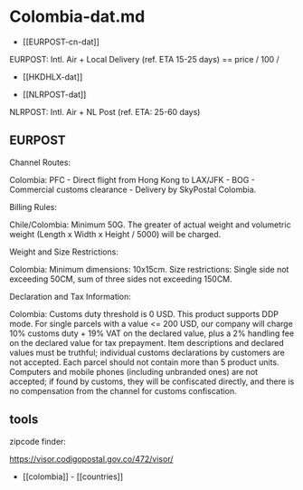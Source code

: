 
# Colombia-dat.md

- [[EURPOST-cn-dat]]

EURPOST: Intl. Air + Local Delivery (ref. ETA 15-25 days) == price / 100 /

- [[HKDHLX-dat]]



- [[NLRPOST-dat]]

NLRPOST: Intl. Air + NL Post (ref. ETA: 25-60 days)



## EURPOST

Channel Routes:

Colombia: PFC - Direct flight from Hong Kong to LAX/JFK - BOG - Commercial customs clearance - Delivery by SkyPostal Colombia.

Billing Rules:

Chile/Colombia: Minimum 50G. The greater of actual weight and volumetric weight (Length x Width x Height / 5000) will be charged.

Weight and Size Restrictions:

Colombia: Minimum dimensions: 10x15cm. Size restrictions: Single side not exceeding 50CM, sum of three sides not exceeding 150CM.

Declaration and Tax Information:

Colombia: Customs duty threshold is 0 USD. This product supports DDP mode. For single parcels with a value <= 200 USD, our company will charge 10% customs duty + 19% VAT on the declared value, plus a 2% handling fee on the declared value for tax prepayment. Item descriptions and declared values must be truthful; individual customs declarations by customers are not accepted. Each parcel should not contain more than 5 product units. Computers and mobile phones (including unbranded ones) are not accepted; if found by customs, they will be confiscated directly, and there is no compensation from the channel for customs confiscation.


## tools 

zipcode finder: 

https://visor.codigopostal.gov.co/472/visor/


- [[colombia]] - [[countries]]